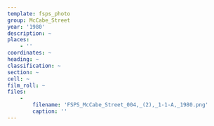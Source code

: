 ```yaml
---
template: fsps_photo
group: McCabe_Street
year: '1980'
description: ~
places:
    - ''
coordinates: ~
heading: ~
classification: ~
section: ~
cell: ~
film_roll: ~
files:
    -
        filename: 'FSPS_McCabe_Street_004,_(2),_1-1-A,_1980.png'
        caption: ''
---
```


